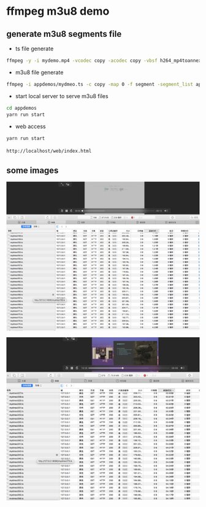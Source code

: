 # ffmpeg m3u8 demo

## generate m3u8 segments file

* ts file generate

```bash
ffmpeg -y -i mydemo.mp4 -vcodec copy -acodec copy -vbsf h264_mp4toannexb appdemos/mydmeo.ts

```

* m3u8 file generate

```bash
ffmpeg -i appdemos/mydmeo.ts -c copy -map 0 -f segment -segment_list appdemos/mydmeo.m3u8 -segment_time 15 appdemos/mydmeo%03d.ts
```

* start local server to serve m3u8 files

```bash
cd appdemos
yarn run start
```

*  web access

```bash
yarn run start 

http://localhost/web/index.html
```

## some images

![image](./images/36581341.png)

![image](./images/36611100.png)